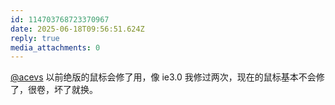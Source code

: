 ```yaml
---
id: 114703768723370967
date: 2025-06-18T09:56:51.624Z
reply: true
media_attachments: 0
---
```


[@acevs](https://mastodon.social/@acevs) 以前绝版的鼠标会修了用，像 ie3.0 我修过两次，现在的鼠标基本不会修了，很卷，坏了就换。


